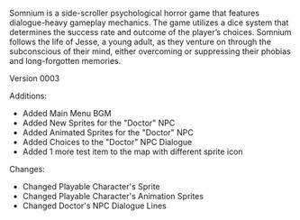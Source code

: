 Somnium is a side-scroller psychological horror game that features dialogue-heavy gameplay mechanics. The game utilizes a dice system that determines the success rate and outcome of the player’s choices. Somnium follows the life of Jesse, a young adult, as they venture on through the subconscious of their mind, either overcoming or suppressing their phobias and long-forgotten memories. 


Version 0003

Additions:
+ Added Main Menu BGM
+ Added New Sprites for the "Doctor" NPC
+ Added Animated Sprites for the "Doctor" NPC
+ Added Choices to the "Doctor" NPC Dialogue
+ Added 1 more test item to the map with different sprite icon

Changes:

+ Changed Playable Character's Sprite
+ Changed Playable Character's Animation Sprites
+ Changed Doctor's NPC Dialogue Lines
